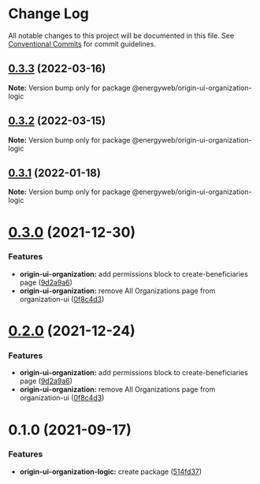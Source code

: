 # Change Log

All notable changes to this project will be documented in this file.
See [Conventional Commits](https://conventionalcommits.org) for commit guidelines.

## [0.3.3](https://github.com/energywebfoundation/origin/compare/@energyweb/origin-ui-organization-logic@0.3.2...@energyweb/origin-ui-organization-logic@0.3.3) (2022-03-16)

**Note:** Version bump only for package @energyweb/origin-ui-organization-logic





## [0.3.2](https://github.com/energywebfoundation/origin/compare/@energyweb/origin-ui-organization-logic@0.3.1...@energyweb/origin-ui-organization-logic@0.3.2) (2022-03-15)

**Note:** Version bump only for package @energyweb/origin-ui-organization-logic





## [0.3.1](https://github.com/energywebfoundation/origin/compare/@energyweb/origin-ui-organization-logic@0.3.0...@energyweb/origin-ui-organization-logic@0.3.1) (2022-01-18)

**Note:** Version bump only for package @energyweb/origin-ui-organization-logic





# [0.3.0](https://github.com/energywebfoundation/origin/compare/@energyweb/origin-ui-organization-logic@0.1.0...@energyweb/origin-ui-organization-logic@0.3.0) (2021-12-30)


### Features

* **origin-ui-organization:** add permissions block to create-beneficiaries page ([9d2a9a6](https://github.com/energywebfoundation/origin/commit/9d2a9a66b8ca7aa84e86904aa0ba6b3ecaba2769))
* **origin-ui-organization:** remove All Organizations page from organization-ui ([0f8c4d3](https://github.com/energywebfoundation/origin/commit/0f8c4d3f9664a458428b468ea6fedf14f836aee8))





# [0.2.0](https://github.com/energywebfoundation/origin/compare/@energyweb/origin-ui-organization-logic@0.1.0...@energyweb/origin-ui-organization-logic@0.2.0) (2021-12-24)


### Features

* **origin-ui-organization:** add permissions block to create-beneficiaries page ([9d2a9a6](https://github.com/energywebfoundation/origin/commit/9d2a9a66b8ca7aa84e86904aa0ba6b3ecaba2769))
* **origin-ui-organization:** remove All Organizations page from organization-ui ([0f8c4d3](https://github.com/energywebfoundation/origin/commit/0f8c4d3f9664a458428b468ea6fedf14f836aee8))





# 0.1.0 (2021-09-17)


### Features

* **origin-ui-organization-logic:** create package ([514fd37](https://github.com/energywebfoundation/origin/commit/514fd37ed7f9af66b2e91df718187f346ffca45e))
